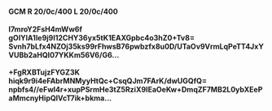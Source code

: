 #### GCM R 20/0c/400 L 20/0c/400
**I7mroY2FsH4mWw6f**<br/>**gOIYlA1Ie9j9l12CHY36yx5tK1EAXGpbc4o3hZ0+Tv8=**<br/>**Svnh7bLfx4NZOj35ks99rFhwsB76pwbzfx8u0D/UTaOv9VrmLqPeTT4JxYVUBb2aHQI07YKKm56V6/G6...**<br/><br/>
**+FgRXBTujzFYGZ3K**<br/>**hiqk9r9i4eFAbrMNMyyHtQc+CsqQJm7FArK/dwUGQfQ=**<br/>**npbfs4//eFwl4r+xupPSrmHe3tZ5RziX9lEaOeKw+DmqZF7MB2L0ybXEePaMmcnyHipQlVcT7ik+bkma...**